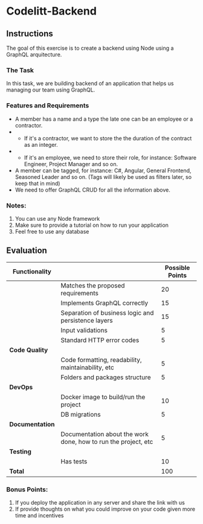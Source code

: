 # Codelitt-Backend
## Instructions

The goal of this exercise is to create a backend using Node using a GraphQL arquitecture.

### The Task

In this task, we are building backend of an application that helps us managing our team using GraphQL.

### Features and Requirements
- A member has a name and a type the late one can be an employee or a contractor.
- - If it's a contractor, we want to store the the duration of the contract as an integer.
- - If it's an employee, we need to store their role, for instance: Software Engineer, Project Manager and so on.
- A member can be tagged, for instance: C#, Angular, General Frontend, Seasoned Leader and so on. (Tags will likely be used as filters later, so keep that in mind)
- We need to offer GraphQL CRUD for all the information above.

### Notes:

1. You can use any Node framework
2. Make sure to provide a tutorial on how to run your application
3. Feel free to use any database

## Evaluation
| Functionality     |                                                                | Possible Points |
|-------------------|----------------------------------------------------------------|-----------------|
|                   | Matches the proposed requirements                              |              20 |
|                   | Implements GraphQL correctly                                   |              15 |
|                   | Separation of business logic and persistence layers            |              15 |
|                   | Input validations                                              |               5 |
|                   | Standard HTTP error codes                                      |               5 |
| **Code Quality**  |                                                                |                 |
|                   | Code formatting, readability, maintainability, etc             |               5 |
|                   | Folders and packages structure                                 |               5 |
| **DevOps**        |                                                                |                 |
|                   | Docker image to build/run the project                          |              10 |
|                   | DB migrations                                                  |               5 |
| **Documentation** |                                                                |                 |
|                   | Documentation about the work done, how to run the project, etc |               5 |
| **Testing**       |                                                                |                 |
|                   | Has tests                                                      |              10 |
| **Total**         |                                                                |             100 |


### Bonus Points:
1. If you deploy the application in any server and share the link with us
2. If provide thoughts on what you could improve on your code given more time and incentives
